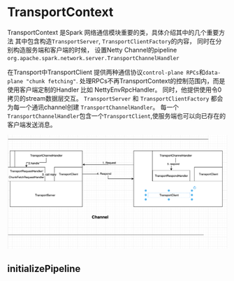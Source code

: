 # TransportContext

TransportContext 是Spark 网络通信模块重要的类，具体介绍其中的几个重要方法
其中包含构造`TransportServer`, `TransportClientFactory`的内容， 同时在分别构造服务端和客户端的时候，
设置Netty Channel的pipeline `org.apache.spark.network.server.TransportChannelHandler`

在Transport中TransportClient 提供两种通信协议`control-plane RPCs`和`data-plane "chunk fetching"`. 
处理RPCs不再TransportContext的控制范围内，而是使用客户端定制的Handler 比如 NettyEnvRpcHandler。
同时，他提供使用令0拷贝的stream数据层交互。
`TransportServer` 和 `TransportClientFactory` 都会为每一个通讯channel创建 `TransportChannelHandler`。
每一个`TransportChannelHandler`包含一个`TransportClient`,使服务端也可以向已存在的客户端发送消息。

![Client Server 消息传递](channel.png)


## initializePipeline
